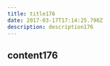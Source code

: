 ```yaml
---
title: title176
date: 2017-03-17T17:14:25.798Z
description: description176
---
```


## content176
  
